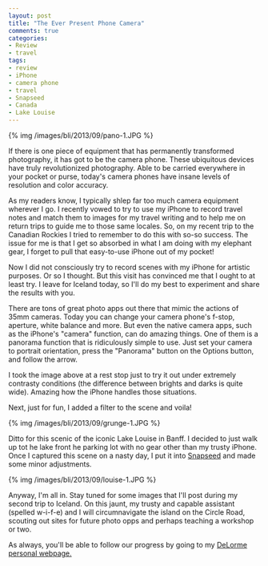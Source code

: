 ```yaml
---
layout: post
title: "The Ever Present Phone Camera"
comments: true
categories:
- Review
- travel
tags:
- review
- iPhone
- camera phone
- travel
- Snapseed
- Canada
- Lake Louise
---
```


{% img /images/bli/2013/09/pano-1.JPG %}

If there is one piece of equipment that has permanently transformed photography, it has got to be the camera phone. These ubiquitous devices have truly revolutionized photography. Able to be carried everywhere in your pocket or purse, today's camera phones have insane levels of resolution and color accuracy. 

<!--more-->

As my readers know, I typically shlep far too much camera equipment wherever I go. I recently vowed to try to use my iPhone to record travel notes and match them to images for my travel writing and to help me on return trips to guide me to those same locales. So, on my recent trip to the Canadian Rockies I tried to remember to do this with so-so success. The issue for me is that I get so absorbed in what I am doing with my elephant gear, I forget to pull that easy-to-use iPhone out of my pocket!

Now I did not consciously try to record scenes with my iPhone for artistic purposes. Or so I thought. But this visit has convinced me that I ought to at least try. I leave for Iceland today, so I'll do my best to experiment and share the results with you. 

There are tons of great photo apps out there that mimic the actions of 35mm cameras. Today you can change your camera phone's f-stop, aperture, white balance and more. But even the native camera apps, such as the iPhone's "camera" function, can do amazing things. One of them is a panorama function that is ridiculously simple to use. Just set your camera to portrait orientation, press the "Panorama" button on the Options button, and follow the arrow. 

I took the image above at a rest stop just to try it out under extremely contrasty conditions (the difference between brights and darks is quite wide). Amazing how the iPhone handles those situations. 

Next, just for fun, I added a filter to the scene and voila! 

{% img /images/bli/2013/09/grunge-1.JPG %}

Ditto for this scenic of the iconic Lake Louise in Banff. I decided to just walk up tot he lake front he parking lot with no gear other than my trusty iPhone. Once I captured this scene on a nasty day, I put it into [Snapseed](https://itunes.apple.com/us/app/snapseed/id439438619?mt=8) and made some minor adjustments. 

{% img /images/bli/2013/09/louise-1.JPG %}

Anyway, I'm all in. Stay tuned for some images that I'll post during my second trip to Iceland. On this jaunt, my trusty and capable assistant (spelled w-i-f-e) and I will circumnavigate the island on the Circle Road, scouting out sites for future photo opps and perhaps teaching a workshop or two. 

As always, you'll be able to follow our progress by going to my [DeLorme personal webpage.](https://share.delorme.com/2f58e8e2aee4429697d785cf1d11b9c3)